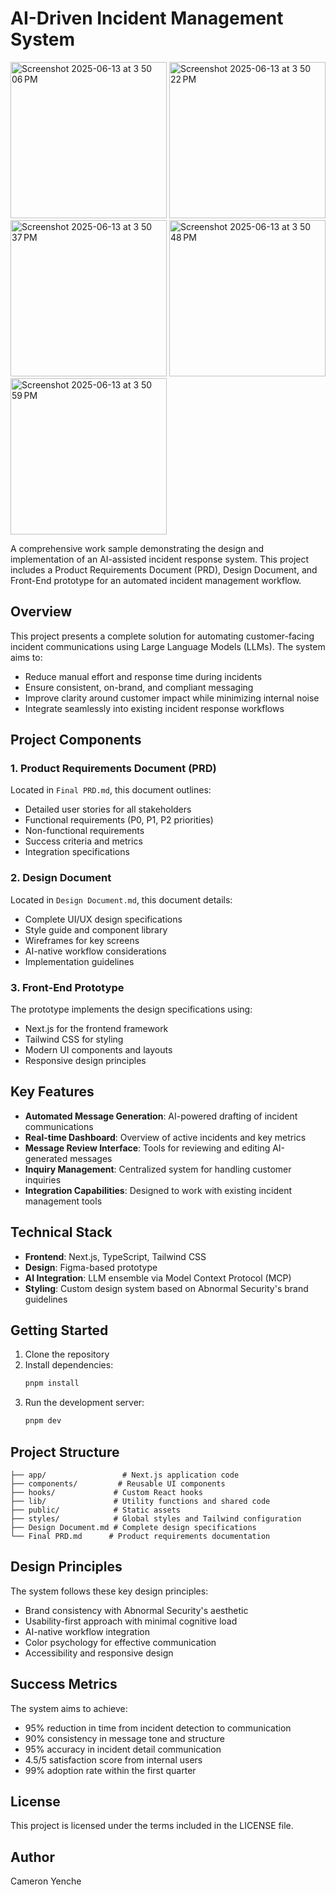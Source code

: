 # AI-Driven Incident Management System

<img width="250" alt="Screenshot 2025-06-13 at 3 50 06 PM" src="https://github.com/user-attachments/assets/000312e9-5881-4089-911d-87bd60dbd9ad" />
<img width="250" alt="Screenshot 2025-06-13 at 3 50 22 PM" src="https://github.com/user-attachments/assets/f75b2d39-b7e0-467d-8266-14cd0b0c1891" />
<img width="250" alt="Screenshot 2025-06-13 at 3 50 37 PM" src="https://github.com/user-attachments/assets/cd044a35-d536-412c-a09f-2d73fcd11a52" />
<img width="250" alt="Screenshot 2025-06-13 at 3 50 48 PM" src="https://github.com/user-attachments/assets/8a5c63fd-200e-4df8-8b5e-6a809ccdf849" />
<img width="250" alt="Screenshot 2025-06-13 at 3 50 59 PM" src="https://github.com/user-attachments/assets/fd42fed5-13fe-49d1-b466-e48cf41e9cf7" />

A comprehensive work sample demonstrating the design and implementation of an AI-assisted incident response system. This project includes a Product Requirements Document (PRD), Design Document, and Front-End prototype for an automated incident management workflow.

## Overview

This project presents a complete solution for automating customer-facing incident communications using Large Language Models (LLMs). The system aims to:

- Reduce manual effort and response time during incidents
- Ensure consistent, on-brand, and compliant messaging
- Improve clarity around customer impact while minimizing internal noise
- Integrate seamlessly into existing incident response workflows

## Project Components

### 1. Product Requirements Document (PRD)
Located in `Final PRD.md`, this document outlines:
- Detailed user stories for all stakeholders
- Functional requirements (P0, P1, P2 priorities)
- Non-functional requirements
- Success criteria and metrics
- Integration specifications

### 2. Design Document
Located in `Design Document.md`, this document details:
- Complete UI/UX design specifications
- Style guide and component library
- Wireframes for key screens
- AI-native workflow considerations
- Implementation guidelines

### 3. Front-End Prototype
The prototype implements the design specifications using:
- Next.js for the frontend framework
- Tailwind CSS for styling
- Modern UI components and layouts
- Responsive design principles

## Key Features

- **Automated Message Generation**: AI-powered drafting of incident communications
- **Real-time Dashboard**: Overview of active incidents and key metrics
- **Message Review Interface**: Tools for reviewing and editing AI-generated messages
- **Inquiry Management**: Centralized system for handling customer inquiries
- **Integration Capabilities**: Designed to work with existing incident management tools

## Technical Stack

- **Frontend**: Next.js, TypeScript, Tailwind CSS
- **Design**: Figma-based prototype
- **AI Integration**: LLM ensemble via Model Context Protocol (MCP)
- **Styling**: Custom design system based on Abnormal Security's brand guidelines

## Getting Started

1. Clone the repository
2. Install dependencies:
   ```bash
   pnpm install
   ```
3. Run the development server:
   ```bash
   pnpm dev
   ```

## Project Structure

```
├── app/                 # Next.js application code
├── components/         # Reusable UI components
├── hooks/             # Custom React hooks
├── lib/               # Utility functions and shared code
├── public/            # Static assets
├── styles/            # Global styles and Tailwind configuration
├── Design Document.md # Complete design specifications
└── Final PRD.md      # Product requirements documentation
```

## Design Principles

The system follows these key design principles:
- Brand consistency with Abnormal Security's aesthetic
- Usability-first approach with minimal cognitive load
- AI-native workflow integration
- Color psychology for effective communication
- Accessibility and responsive design

## Success Metrics

The system aims to achieve:
- 95% reduction in time from incident detection to communication
- 90% consistency in message tone and structure
- 95% accuracy in incident detail communication
- 4.5/5 satisfaction score from internal users
- 99% adoption rate within the first quarter

## License

This project is licensed under the terms included in the LICENSE file.

## Author

Cameron Yenche 
